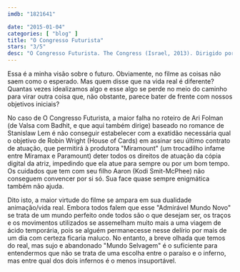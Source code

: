 ```yaml
---
imdb: "1821641"

date: "2015-01-04"
categories: [ "blog" ]
title: "O Congresso Futurista"
stars: "3/5"
desc: "O Congresso Futurista. The Congress (Israel, 2013). Dirigido por Ari Folman. Escrito por Stanislaw Lem, Ari Folman. Com Robin Wright, Harvey Keitel, Jon Hamm, Kodi Smit-McPhee, Danny Huston, Sami Gayle, Michael Stahl-David, Paul Giamatti, Ed Corbin."
---
```

Essa é a minha visão sobre o futuro. Obviamente, no filme as coisas não saem como o esperado. Mas quem disse que na vida real é diferente? Quantas vezes idealizamos algo e esse algo se perde no meio do caminho para virar outra coisa que, não obstante, parece bater de frente com nossos objetivos iniciais?

No caso de O Congresso Futurista, a maior falha no roteiro de Ari Folman (de Valsa com Badhit, e que aqui também dirige) baseado no romance de Stanislaw Lem é não conseguir estabelecer com a exatidão necessária qual o objetivo de Robin Wright (House of Cards) em assinar seu último contrato de atuação, que permitirá à produtora "Miramount" (um trocadilho infame entre Miramax e Paramount) deter todos os direitos de atuação da cópia digital da atriz, impedindo que ela atue para sempre ou por um bom tempo. Os cuidados que tem com seu filho Aaron (Kodi Smit-McPhee) não conseguem convencer por si só. Sua face quase sempre enigmática também não ajuda.

Dito isto, a maior virtude do filme se ampara em sua dualidade animação/vida real. Embora todos falem que esse "Admirável Mundo Novo" se trata de um mundo perfeito onde todos são o que desejam ser, os traços e os movimentos utilizados se assemelham muito mais a uma viagem de ácido temporária, pois se alguém permanecesse nesse delírio por mais de um dia com certeza ficaria maluco. No entanto, a breve olhada que temos do real, mas sujo e abandonado "Mundo Selvagem" é o suficiente para entendermos que não se trata de uma escolha entre o paraíso e o inferno, mas entre qual dos dois infernos é o menos insuportável.
